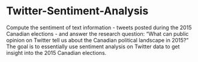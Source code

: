 # Twitter-Sentiment-Analysis
Compute the sentiment of text information - tweets posted during the 2015 Canadian elections - and answer the research question:  “What can public opinion on Twitter tell us about the Canadian political landscape in 2015?” The goal is to essentially use sentiment analysis on Twitter data to get insight into the 2015 Canadian elections.
